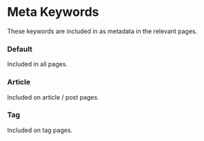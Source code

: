 # Meta Keywords

These keywords are included in as metadata in the relevant pages.

### Default

Included in all pages.

### Article

Included on article / post pages.

### Tag

Included on tag pages.

### 

